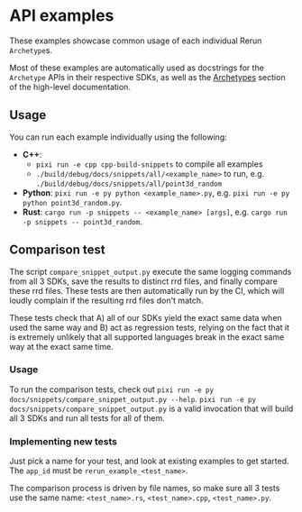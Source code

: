 # API examples

These examples showcase common usage of each individual Rerun `Archetype`s.

Most of these examples are automatically used as docstrings for the `Archetype` APIs in their respective SDKs, as well as the [Archetypes](https://www.rerun.io/docs/reference/types) section of the high-level documentation.

## Usage

You can run each example individually using the following:

- **C++**:
  - `pixi run -e cpp cpp-build-snippets` to compile all examples
  - `./build/debug/docs/snippets/all/<example_name>` to run, e.g. `./build/debug/docs/snippets/all/point3d_random`
- **Python**: `pixi run -e py python <example_name>.py`, e.g. `pixi run -e py python point3d_random.py`.
- **Rust**: `cargo run -p snippets -- <example_name> [args]`, e.g. `cargo run -p snippets -- point3d_random`.

## Comparison test

The script `compare_snippet_output.py` execute the same logging commands from all 3 SDKs, save the results to distinct rrd files, and finally compare these rrd files.
These tests are then automatically run by the CI, which will loudly complain if the resulting rrd files don't match.

These tests check that A) all of our SDKs yield the exact same data when used the same way and B) act as regression tests, relying on the fact that it is extremely unlikely that all supported languages break in the exact same way at the exact same time.

### Usage

To run the comparison tests, check out `pixi run -e py docs/snippets/compare_snippet_output.py --help`.
`pixi run -e py docs/snippets/compare_snippet_output.py` is a valid invocation that will build all 3 SDKs and run all tests for all of them.

### Implementing new tests

Just pick a name for your test, and look at existing examples to get started. The `app_id` must be `rerun_example_<test_name>`.

The comparison process is driven by file names, so make sure all 3 tests use the same name: `<test_name>.rs`, `<test_name>.cpp`, `<test_name>.py`.
